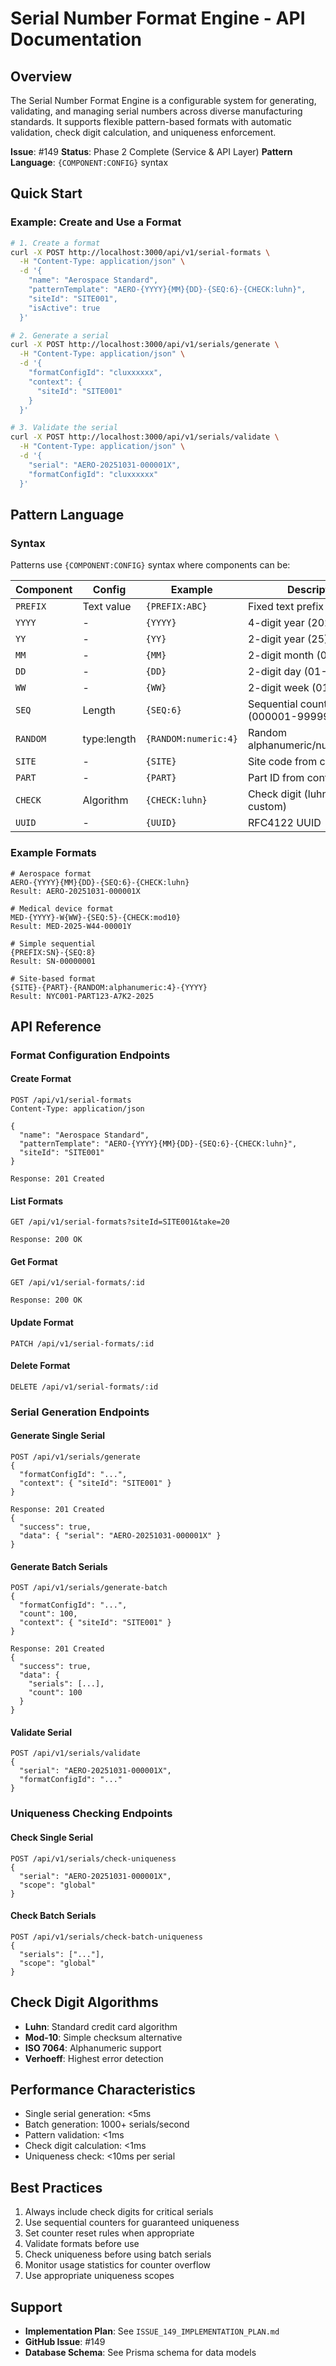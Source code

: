 # Serial Number Format Engine - API Documentation

## Overview

The Serial Number Format Engine is a configurable system for generating, validating, and managing serial numbers across diverse manufacturing standards. It supports flexible pattern-based formats with automatic validation, check digit calculation, and uniqueness enforcement.

**Issue**: #149
**Status**: Phase 2 Complete (Service & API Layer)
**Pattern Language**: `{COMPONENT:CONFIG}` syntax

## Quick Start

### Example: Create and Use a Format

```bash
# 1. Create a format
curl -X POST http://localhost:3000/api/v1/serial-formats \
  -H "Content-Type: application/json" \
  -d '{
    "name": "Aerospace Standard",
    "patternTemplate": "AERO-{YYYY}{MM}{DD}-{SEQ:6}-{CHECK:luhn}",
    "siteId": "SITE001",
    "isActive": true
  }'

# 2. Generate a serial
curl -X POST http://localhost:3000/api/v1/serials/generate \
  -H "Content-Type: application/json" \
  -d '{
    "formatConfigId": "cluxxxxxx",
    "context": {
      "siteId": "SITE001"
    }
  }'

# 3. Validate the serial
curl -X POST http://localhost:3000/api/v1/serials/validate \
  -H "Content-Type: application/json" \
  -d '{
    "serial": "AERO-20251031-000001X",
    "formatConfigId": "cluxxxxxx"
  }'
```

## Pattern Language

### Syntax

Patterns use `{COMPONENT:CONFIG}` syntax where components can be:

| Component | Config | Example | Description |
|-----------|--------|---------|-------------|
| `PREFIX` | Text value | `{PREFIX:ABC}` | Fixed text prefix |
| `YYYY` | - | `{YYYY}` | 4-digit year (2025) |
| `YY` | - | `{YY}` | 2-digit year (25) |
| `MM` | - | `{MM}` | 2-digit month (01-12) |
| `DD` | - | `{DD}` | 2-digit day (01-31) |
| `WW` | - | `{WW}` | 2-digit week (01-52) |
| `SEQ` | Length | `{SEQ:6}` | Sequential counter (000001-999999) |
| `RANDOM` | type:length | `{RANDOM:numeric:4}` | Random alphanumeric/numeric/alpha |
| `SITE` | - | `{SITE}` | Site code from context |
| `PART` | - | `{PART}` | Part ID from context |
| `CHECK` | Algorithm | `{CHECK:luhn}` | Check digit (luhn, mod10, custom) |
| `UUID` | - | `{UUID}` | RFC4122 UUID |

### Example Formats

```
# Aerospace format
AERO-{YYYY}{MM}{DD}-{SEQ:6}-{CHECK:luhn}
Result: AERO-20251031-000001X

# Medical device format
MED-{YYYY}-W{WW}-{SEQ:5}-{CHECK:mod10}
Result: MED-2025-W44-00001Y

# Simple sequential
{PREFIX:SN}-{SEQ:8}
Result: SN-00000001

# Site-based format
{SITE}-{PART}-{RANDOM:alphanumeric:4}-{YYYY}
Result: NYC001-PART123-A7K2-2025
```

## API Reference

### Format Configuration Endpoints

#### Create Format

```
POST /api/v1/serial-formats
Content-Type: application/json

{
  "name": "Aerospace Standard",
  "patternTemplate": "AERO-{YYYY}{MM}{DD}-{SEQ:6}-{CHECK:luhn}",
  "siteId": "SITE001"
}

Response: 201 Created
```

#### List Formats

```
GET /api/v1/serial-formats?siteId=SITE001&take=20

Response: 200 OK
```

#### Get Format

```
GET /api/v1/serial-formats/:id

Response: 200 OK
```

#### Update Format

```
PATCH /api/v1/serial-formats/:id
```

#### Delete Format

```
DELETE /api/v1/serial-formats/:id
```

### Serial Generation Endpoints

#### Generate Single Serial

```
POST /api/v1/serials/generate
{
  "formatConfigId": "...",
  "context": { "siteId": "SITE001" }
}

Response: 201 Created
{
  "success": true,
  "data": { "serial": "AERO-20251031-000001X" }
}
```

#### Generate Batch Serials

```
POST /api/v1/serials/generate-batch
{
  "formatConfigId": "...",
  "count": 100,
  "context": { "siteId": "SITE001" }
}

Response: 201 Created
{
  "success": true,
  "data": {
    "serials": [...],
    "count": 100
  }
}
```

#### Validate Serial

```
POST /api/v1/serials/validate
{
  "serial": "AERO-20251031-000001X",
  "formatConfigId": "..."
}
```

### Uniqueness Checking Endpoints

#### Check Single Serial

```
POST /api/v1/serials/check-uniqueness
{
  "serial": "AERO-20251031-000001X",
  "scope": "global"
}
```

#### Check Batch Serials

```
POST /api/v1/serials/check-batch-uniqueness
{
  "serials": ["..."],
  "scope": "global"
}
```

## Check Digit Algorithms

- **Luhn**: Standard credit card algorithm
- **Mod-10**: Simple checksum alternative
- **ISO 7064**: Alphanumeric support
- **Verhoeff**: Highest error detection

## Performance Characteristics

- Single serial generation: <5ms
- Batch generation: 1000+ serials/second
- Pattern validation: <1ms
- Check digit calculation: <1ms
- Uniqueness check: <10ms per serial

## Best Practices

1. Always include check digits for critical serials
2. Use sequential counters for guaranteed uniqueness
3. Set counter reset rules when appropriate
4. Validate formats before use
5. Check uniqueness before using batch serials
6. Monitor usage statistics for counter overflow
7. Use appropriate uniqueness scopes

## Support

- **Implementation Plan**: See `ISSUE_149_IMPLEMENTATION_PLAN.md`
- **GitHub Issue**: #149
- **Database Schema**: See Prisma schema for data models

